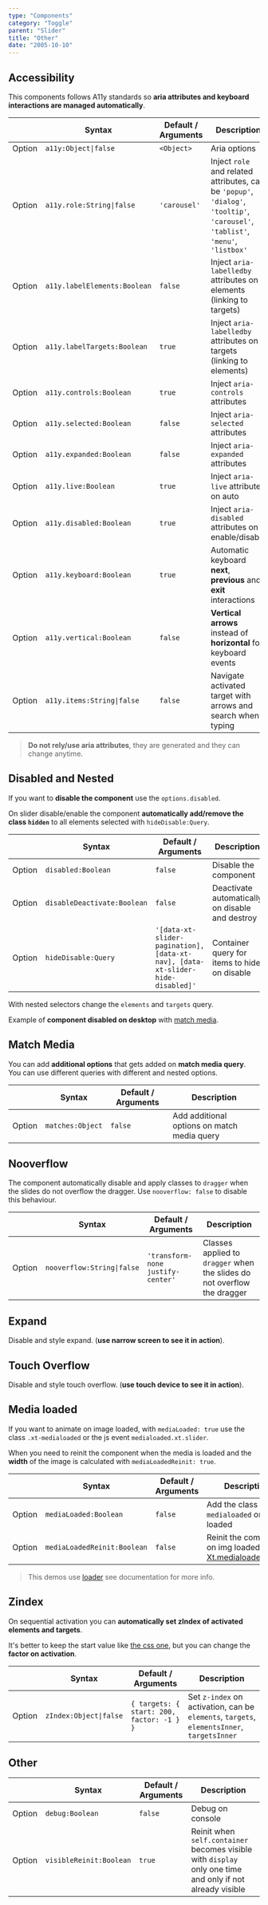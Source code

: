 ```yaml
---
type: "Components"
category: "Toggle"
parent: "Slider"
title: "Other"
date: "2005-10-10"
---
```


## Accessibility

This components follows A11y standards so **aria attributes and keyboard interactions are managed automatically**.

<div class="xt-overflow-sub overflow-y-hidden overflow-x-scroll my-5 xt-my-auto w-full">

|                         | Syntax                                    | Default / Arguments                       | Description                   |
| ----------------------- | ----------------------------------------- | ----------------------------- | ----------------------------- |
| Option                  | `a11y:Object\|false`                          | `<Object>`        | Aria options            |
| Option                  | `a11y.role:String\|false`                          | `'carousel'`        | Inject `role` and related attributes, can be `'popup'`, `'dialog'`, `'tooltip'`, `'carousel'`, `'tablist'`, `'menu'`, `'listbox'`            |
| Option                  | `a11y.labelElements:Boolean`                          | `false`        | Inject `aria-labelledby` attributes on elements (linking to targets)            |
| Option                  | `a11y.labelTargets:Boolean`                          | `true`        | Inject `aria-labelledby` attributes on targets (linking to elements)            |
| Option                  | `a11y.controls:Boolean`                          | `true`        | Inject `aria-controls` attributes            |
| Option                  | `a11y.selected:Boolean`                          | `false`        | Inject `aria-selected` attributes            |
| Option                  | `a11y.expanded:Boolean`                          | `false`        | Inject `aria-expanded` attributes            |
| Option                  | `a11y.live:Boolean`                          | `true`        | Inject `aria-live` attributes on auto            |
| Option                  | `a11y.disabled:Boolean`                          | `true`        | Inject `aria-disabled` attributes on enable/disable           |
| Option                  | `a11y.keyboard:Boolean`                          | `true`        | Automatic keyboard **next**, **previous** and **exit** interactions           |
| Option                  | `a11y.vertical:Boolean`                          | `false`        | **Vertical arrows** instead of **horizontal** for keyboard events           |
| Option                  | `a11y.items:String\|false`                          | `false`        | Navigate activated target with arrows and search when typing           |

</div>

> **Do not rely/use aria attributes**, they are generated and they can change anytime.

## Disabled and Nested

If you want to **disable the component** use the `options.disabled`.

On slider disable/enable the component **automatically add/remove the class `hidden`** to all elements selected with `hideDisable:Query`.

<div class="xt-overflow-sub overflow-y-hidden overflow-x-scroll my-5 xt-my-auto w-full">

|                         | Syntax                                    | Default / Arguments                       | Description                   |
| ----------------------- | ----------------------------------------- | ----------------------------- | ----------------------------- |
| Option                  | `disabled:Boolean`                              | `false`                     | Disable the component           |
| Option                  | `disableDeactivate:Boolean`                              | `false`                     | Deactivate automatically on disable and destroy           |
| Option                  | `hideDisable:Query`                          | `'[data-xt-slider-pagination], [data-xt-nav], [data-xt-slider-hide-disabled]'`        | Container query for items to hide on disable              |

</div>

With nested selectors change the `elements` and `targets` query.

Example of **component disabled on desktop** with [match media](/components/slider/api#match-media).

<demo>
  <demoinline src="demos/components/slider/disabled">
  </demoinline>
</demo>

## Match Media

You can add **additional options** that gets added on **match media query**. You can use different queries with different and nested options.

<div class="xt-overflow-sub overflow-y-hidden overflow-x-scroll my-5 xt-my-auto w-full">

|                         | Syntax                                    | Default / Arguments                       | Description                   |
| ----------------------- | ----------------------------------------- | ----------------------------- | ----------------------------- |
| Option                  | `matches:Object`                              | `false`                     | Add additional options on match media query           |

</div>

<demo>
  <demoinline src="demos/components/slider/matches">
  </demoinline>
</demo>

## Nooverflow

The component automatically disable and apply classes to `dragger` when the slides do not overflow the dragger. Use `nooverflow: false` to disable this behaviour.

<div class="xt-overflow-sub overflow-y-hidden overflow-x-scroll my-5 xt-my-auto w-full">

|                         | Syntax                                    | Default / Arguments                       | Description                   |
| ----------------------- | ----------------------------------------- | ----------------------------- | ----------------------------- |
| Option                  | `nooverflow:String\|false`                          | `'transform-none justify-center'`        | Classes applied to `dragger` when the slides do not overflow the dragger           |

</div>

<demo>
  <demoinline src="demos/components/slider/nooverflow">
  </demoinline>
  <demoinline src="demos/components/slider/nooverflow-false">
  </demoinline>
</demo>

## Expand

Disable and style expand. (**use narrow screen to see it in action**).

<demo>
  <demoinline src="demos/components/slider/expand">
  </demoinline>
</demo>

## Touch Overflow

Disable and style touch overflow. (**use touch device to see it in action**).

<demo>
  <demoinline src="demos/components/slider/touch-overflow">
  </demoinline>
</demo>

## Media loaded

If you want to animate on image loaded, with `mediaLoaded: true` use the class `.xt-medialoaded` or the js event `medialoaded.xt.slider`.

When you need to reinit the component when the media is loaded and the **width** of the image is calculated with `mediaLoadedReinit: true`.

<div class="xt-overflow-sub overflow-y-hidden overflow-x-scroll my-5 xt-my-auto w-full">

|                         | Syntax                                    | Default / Arguments                       | Description                   |
| ----------------------- | ----------------------------------------- | ----------------------------- | ----------------------------- |
| Option                  | `mediaLoaded:Boolean`                          | `false`        | Add the class `.xt-medialoaded` on img loaded             |
| Option                  | `mediaLoadedReinit:Boolean`                          | `false`        | Reinit the component on img loaded after [Xt.medialoadedDelay](/components/global/javascript#xt-eventdelay)             |

</div>

> This demos use [loader](/components/loader) see documentation for more info.

<demo>
  <demoinline src="demos/components/slider/media-loaded">
  </demoinline>
</demo>

## Zindex

On sequential activation you can **automatically set zIndex of activated elements and targets**.

It's better to keep the start value like [the css one](https://github.com/xtendui/xtendui/blob/beta/tailwind.preset.js), but you can change the **factor on activation**.

<div class="xt-overflow-sub overflow-y-hidden overflow-x-scroll my-5 xt-my-auto w-full">

|                         | Syntax                                    | Default / Arguments                       | Description                   |
| ----------------------- | ----------------------------------------- | ----------------------------- | ----------------------------- |
| Option                  | `zIndex:Object\|false`                 | `{ targets: { start: 200, factor: -1 } }`     | Set `z-index` on activation, can be `elements`, `targets`, `elementsInner`, `targetsInner`          |

</div>

## Other

<div class="xt-overflow-sub overflow-y-hidden overflow-x-scroll my-5 xt-my-auto w-full">

|                         | Syntax                                    | Default / Arguments                       | Description                   |
| ----------------------- | ----------------------------------------- | ----------------------------- | ----------------------------- |
| Option                    | `debug:Boolean`                          | `false`        | Debug on console            |
| Option                    | `visibleReinit:Boolean`                          | `true`        | Reinit when `self.container` becomes visible with `display` only one time and only if not already visible            |

</div>
